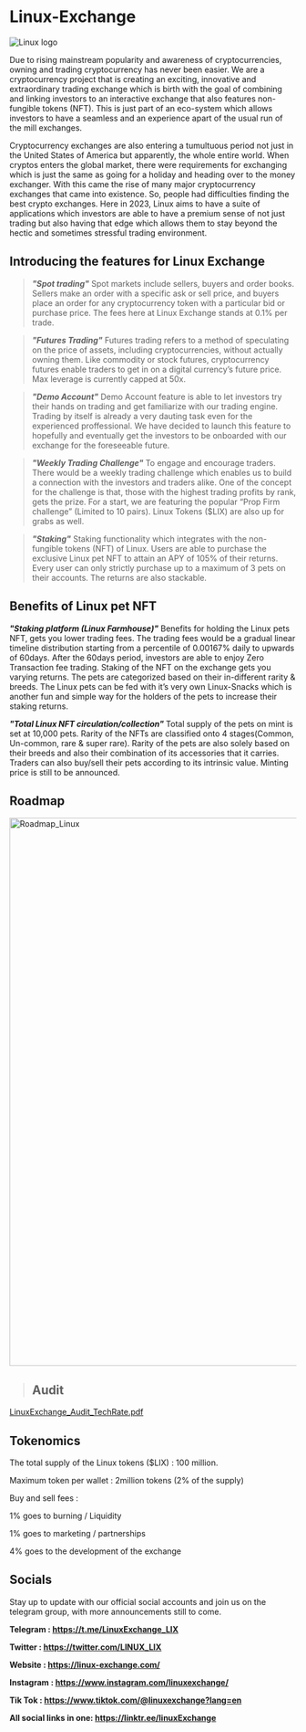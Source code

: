 # Linux-Exchange
![Linux logo](https://user-images.githubusercontent.com/122026691/211118450-2d9f2ddb-e701-4aaf-8ed7-aedd1ebbaf71.jpg)


Due to rising mainstream popularity and awareness of cryptocurrencies, owning and trading cryptocurrency has never been easier. We are a cryptocurrency project that is creating an exciting, innovative and extraordinary trading exchange which is birth with the goal of combining and linking investors to an interactive exchange that also features non-fungible tokens (NFT). This is just part of an eco-system which allows investors to have a seamless and an experience apart of the usual run of the mill exchanges.

Cryptocurrency exchanges are also entering a tumultuous period not just in the United States of America but apparently, the whole entire world. When cryptos enters the global market, there were requirements for exchanging which is just the same as going for a holiday and heading over to the money exchanger. With this came the rise of many major cryptocurrency exchanges that came into existence. So, people had difficulties finding the best crypto exchanges. Here in 2023, Linux aims to have a suite of applications which investors are able to have a premium sense of not just trading but also having that edge which allows them to stay beyond the hectic and sometimes stressful trading environment. 



## Introducing the features for Linux Exchange 


> ***"Spot trading"*** 
Spot markets include sellers, buyers and order books. Sellers make an order with a specific ask or sell price, and buyers place an order for any cryptocurrency token with a particular bid or purchase price. The fees here at Linux Exchange stands at 0.1% per trade.


> ***"Futures Trading"***
Futures trading refers to a method of speculating on the price of assets, including cryptocurrencies, without actually owning them. Like commodity or stock futures, cryptocurrency futures enable traders to get in on a digital currency’s future price. Max leverage is currently capped at 50x.


> ***"Demo Account"***
Demo Account feature is able to let investors try their hands on trading and get familiarize with our trading engine. Trading by itself is already a very dauting task even for the experienced proffessional. We have decided to launch this feature to hopefully and eventually get the investors to be onboarded with our exchange for the foreseeable future.


> ***"Weekly Trading Challenge"***
To engage and encourage traders. There would be a weekly trading challenge which enables us to build a connection with the investors and traders alike. One of the concept for the challenge is that, those with the highest trading profits by rank, gets the prize. For a start, we are featuring the popular “Prop Firm challenge” (Limited to 10 pairs). Linux Tokens ($LIX) are also up for grabs as well. 


> ***"Staking"***
Staking functionality which integrates with the non-fungible tokens (NFT) of Linux. Users are able to purchase the exclusive Linux pet NFT to attain an APY of 105% of their returns. Every user can only strictly purchase up to a maximum of 3 pets on their accounts. The returns are also stackable.



## Benefits of Linux pet NFT


***"Staking platform (Linux Farmhouse)"***
Benefits for holding the Linux pets NFT, gets you lower trading fees. The trading fees would be a gradual linear timeline distribution starting from a percentile of 0.00167% daily to upwards of 60days. After the 60days period, investors are able to enjoy Zero Transaction fee trading.
Staking of the NFT on the exchange gets you varying returns. The pets are categorized based on their in-different rarity & breeds. The Linux pets can be fed with it’s very own Linux-Snacks which is another fun and simple way for the holders of the pets to increase their staking returns.


***"Total Linux NFT circulation/collection"***
Total supply of the pets on mint is set at 10,000 pets. Rarity of the NFTs are classified onto 4 stages(Common, Un-common, rare & super rare). Rarity of the pets are also solely based on their breeds and also their combination of its accessories that it carries. Traders can also buy/sell their pets according to its intrinsic value. Minting price is still to be announced.


## Roadmap
<img width="960" alt="Roadmap_Linux" src="https://user-images.githubusercontent.com/122026691/211118560-ad120a8f-452e-4ae3-b8c5-e297de331dd4.png">

> ## Audit
[LinuxExchange_Audit_TechRate.pdf](https://github.com/LinuxExchange/Linux-Exchange/files/10364161/LinuxExchange_Audit_TechRate.pdf)


## Tokenomics



The total supply of the Linux tokens ($LIX) : 100 million.

Maximum token per wallet : 2million tokens (2% of the supply)

Buy and sell fees :

1% goes to burning / Liquidity

1% goes to marketing / partnerships

4% goes to the development of the exchange



## Socials


Stay up to update with our official social accounts and join us on the telegram group, with more announcements still to come.

**Telegram : https://t.me/LinuxExchange_LIX**

**Twitter : https://twitter.com/LINUX_LIX**

**Website : https://linux-exchange.com/**

**Instagram : https://www.instagram.com/linuxexchange/**

**Tik Tok : https://www.tiktok.com/@linuxexchange?lang=en**

**All social links in one: https://linktr.ee/linuxExchange**
